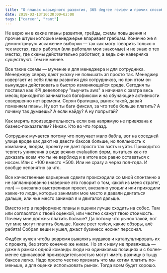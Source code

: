 ```yaml
---
title: "О планах карьерного развития, 365 degree review и прочих способах платить меньше"
date: 2019-03-13T10:30:00+02:00
tags: ["career", "rant"]
---
```


Не верю ни в какие планы развития, грейды, схемы повышения и прочие штуки которые менеджерье впаривает гребцам. Конечно же я демонстрирую искажение выборки — так как могу говорить только о тех местах, где я работал (или работали мои знакомые) и не знаю о тех местах, где схемы действительно работают, а ведь они наверняка существуют. Тем не менее.

Все такие схемы — мучение и для менеджера и для сотрудника. Менеджеру сверху дают указку не повышать зп просто так. Менеджер извергает из себя планы развития для сотрудников, но при этом он вынужден действовать в быстро изменяющейся среде. Сегодня ты поставил как КРІ девелоперу "выучить aws" а начиная с завтра весь месяц приходится заниматься багофиксом и на обучающие активности совершенно нет времени. Сорян братишка, рынок такой, давай поменяем планы. Ну вот ты баги фиксил, за что тебе больше платить? А почему так думаешь? А если найду? А ну попрыгай?

Как мерять производительность если она напрямую не привязана к бизнес-показателям? Никак. Кто во что горазд.

Сотрудник мучается потому что получает мало бабла, вот на соседней улице вроде как дают на двести баксов больше, но лояльность к компании, людям, проекту не дает просто так взять и уйти. Приходится терпеть унижения в виде всяких evaluation форм, пытаться как-то доказать всем что ты не верблюд и в итоге все равно оставаться с носом. Или с +100 вместо +500. Или не сразу а через пол-года. И вообще непонятно за что.

Все качественные карьерные сдвиги происходили со мной спонтанно а не запланированно (наверное это говорит о том, какой из меня стратег, лол) — внезапно выстреливал проект, внезапно уходили или приходили какие-то люди, которые занимали мое место и давали двигаться дальше, или чье место занимал я и двигался дальше.

Вместо игр в перформенс планы и оценки лучше сходить на собес. Там или согласятся с твоей оценкой, или честно скажут твою стоимость. Почему мне должны платить больше? Да потому что рынок такой, вот тут мне могут платить больше. Какие peer review, какие обзоры, алё ребята! Собрал вещи и ушел, джаст бузинесс носинг персонал. 

Фидбек нужен чтобы вовремя выявлять мудаков и катапультировать их с проекта, без этого конечно же никак. Но зп к нему не привяжешь — даже в рамках одной команды люди на одинаковых позициях и с более-менее одинаковой производительностью могут иметь разницу в тыщу баксов легко. Надо просто честно признать что мы хотим платить по-меньше, и для оценки использовать рынок. Тогда всем будет хорошо.